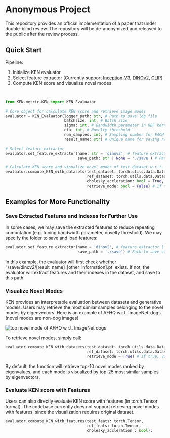 # Anonymous Project

This repository provides an official implementation of a paper that under double-blind review. The repository will be de-anonymized and released to the public after the review process.

## Quick Start
Pipeline:
<ol>
    <li> Initialize KEN evaluator </li>
    <li> Select feature extractor (Currently support <a href='https://arxiv.org/abs/1512.00567'> Inception-V3</a>, <a href='https://arxiv.org/abs/2304.07193'> DINOv2</a>, <a href='https://arxiv.org/abs/2103.00020'> CLIP</a>)
    <li> Compute KEN score and visualize novel modes </li>
</ol>

<br>

```python 
from KEN.metric.KEN import KEN_Evaluator

# Core object for calculate KEN score and retrieve image modes
evaluator = KEN_Evaluator(logger_path: str, # Path to save log file
                          batchsize: int, # Batch size
                          sigma: int, # Bandwidth parameter in RBF kernel
                          eta: int, # Novelty threshold
                          num_samples: int, # Sampling number for EACH distribution
                          result_name: str) # Unique name for saving results

# Select feature extractor
evaluator.set_feature_extractor(name: str = 'dinov2', # feature extractor ['inception', 'dinov2', 'clip']
                                save_path: str | None = './save') # Path to save calculated features for reuse

# Calculate KEN score and visualize novel modes of test_dataset w.r.t. ref_dataset
evaluator.compute_KEN_with_datasets(test_dataset: torch.utils.data.Dataset,
                                    ref_dataset: torch.utils.data.Dataset,
                                    cholesky_accleration: bool = True, # If true, enable Cholesky acceleration
                                    retrieve_mode: bool = False) # If true, visualize top novel modes, save to './visuals/modes/' by default
```

## Examples for More Functionality
### Save Extracted Features and Indexes for Further Use
In some cases, we may save the extracted features to reduce repeating computation (e.g. tuning bandwidth parameter, novelty threshold). We may specify the folder to save and load features:
```python
evaluator.set_feature_extractor(name = 'dinov2', # feature extractor ['inception', 'dinov2', 'clip']
                                save_path = './save') # Path to save calculated features for reuse
```
In this example, the evaluator will first check whether './save/dinov2/[result_name]_[other_information].pt' exists. If not, the evaluator will extract features and their indexes in the dataset, and save to this path.

### Visualize Novel Modes
KEN provides an interpretable evaluation between datasets and generative models. Users may retrieve the most similar samples belonging to the novel modes by eigenvectors. Here is an example of AFHQ w.r.t. ImageNet-dogs (novel modes are non-dog images)

![top novel mode of AFHQ w.r.t. ImageNet dogs](./media/summary.png)

To retrieve novel modes, simply call:
```python
evaluator.compute_KEN_with_datasets(test_dataset: torch.utils.data.Dataset,
                                    ref_dataset: torch.utils.data.Dataset,
                                    retrieve_mode = True) # If true, visualize top novel modes, save to './visuals/modes/' by default
```
By default, the function will retrieve top-10 novel modes ranked by eigenvalues, and each mode is visualized by top-25 most similar samples by eigenvectors.

### Evaluate KEN score with Features
Users can also directly evaluate KEN score with features (in torch.Tensor format). The codebase currently does not support retrieving novel modes with features, since the visualization requires original dataset.
```python
evaluator.compute_KEN_with_features(test_feats: torch.Tensor, 
                                    ref_feats: torch.Tensor, 
                                    cholesky_accleration : bool):
```